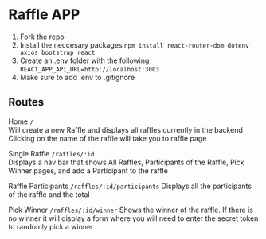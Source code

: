 # Raffle APP
1. Fork the repo 
2. Install the neccesary packages    `npm install react-router-dom dotenv axios bootstrap react`
3. Create an .env folder with the following    `REACT_APP_API_URL=http://localhost:3003`
4. Make sure to add .env to .gitignore

## Routes
Home `/`  
Will create a new Raffle and displays all raffles currently in the backend  
Clicking on the name of the raffle will take you to raffle page

Single Raffle `/raffles/:id`  
Displays a nav bar that shows All Raffles, Participants of the Raffle, Pick Winner pages, and add a Participant to the raffle

Raffle Participants `/raffles/:id/participants`
Displays all the participants of the raffle and the total

Pick Winner `/raffles/:id/winner`
Shows the winner of the raffle. If there is no winner it will display a form where you will need to enter the secret token to randomly pick a winner